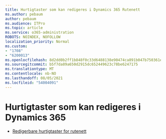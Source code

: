 ```yaml
---
title: Hurtigtaster som kan redigeres i Dynamics 365 Rutenett
ms.author: pebaum
author: pebaum
ms.audience: ITPro
ms.topic: article
ms.service: o365-administration
ROBOTS: NOINDEX, NOFOLLOW
localization_priority: Normal
ms.custom:
- "1708"
- "6200013"
ms.openlocfilehash: 8d2dd0b2ff1b848f0c33d6488138e90474ca891b047b750361ea509ddc5f535f
ms.sourcegitcommit: b5f7da89a650d2915dc652449623c78be6247175
ms.translationtype: MT
ms.contentlocale: nb-NO
ms.lasthandoff: 08/05/2021
ms.locfileid: "54004091"
---
```

# <a name="dynamics-365-editable-grid-keyboard-shortcuts"></a>Hurtigtaster som kan redigeres i Dynamics 365

* [Redigerbare hurtigtaster for rutenett](https://docs.microsoft.com/dynamics365/customer-engagement/basics/keyboard-shortcuts#editable-grids-views)
